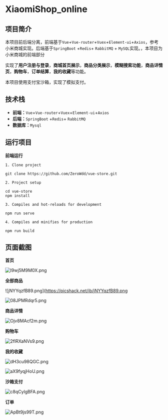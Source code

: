 # **XiaomiShop_online**

## 项目简介

本项目前后端分离，前端基于`Vue`+`Vue-router`+`Vuex`+`Element-ui`+`Axios`，参考小米商城实现。后端基于`SpringBoot` +`Redis`+ `RabbitMQ` + `MySQL`实现。，本项目为小米商城的前端部分

实现了**用户注册与登录**，**商城首页展示**，**商品分类展示**，**模糊搜索功能**，**商品详情页**，**购物车**，**订单结算**，**我的收藏**等功能。

本项目使用支付宝沙箱，实现了模拟支付。

## 技术栈

- **前端：**`Vue`+`Vue-router`+`Vuex`+`Element-ui`+`Axios`
- **后端：**`SpringBoot` +`Redis`+ `RabbitMQ`
- **数据库：**`Mysql`

## 运行项目

**前端运行**

```
1. Clone project

git clone https://github.com/ZeroWdd/vue-store.git

2. Project setup

cd vue-store
npm install

3. Compiles and hot-reloads for development

npm run serve

4. Compiles and minifies for production

npm run build
```

## 页面截图

**首页**

![I9wj5M9M0X.png](https://picshack.net/ib/I9wj5M9M0X.png)

**全部商品**

![jNYYqzfB89.png](https://picshack.net/ib/jNYYqzfB89.png

![08JPMRdqr5.png](https://picshack.net/ib/08JPMRdqr5.png)

**商品详情**

![Ojv8MAcf2m.png](https://picshack.net/ib/Ojv8MAcf2m.png)

**购物车**

![2flRXaNVs9.png](https://picshack.net/ib/2flRXaNVs9.png)

**我的收藏**

![dH3cu98QGC.png](https://picshack.net/ib/dH3cu98QGC.png)

![aX9fyqjHoU.png](https://picshack.net/ib/aX9fyqjHoU.png)

**沙箱支付**

![c8qCylgBFA.png](https://picshack.net/ib/c8qCylgBFA.png)

**订单**

![ApBt9js99T.png](https://picshack.net/ib/ApBt9js99T.png)
